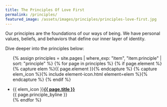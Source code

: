 ```yaml
---
title: The Principles Of Love First
permalink: /principles/
featured_image: /assets/images/principles/principles-love-first.jpg
---
```


Our principles are the foundations of our ways of being. We have personal values, beliefs, and behaviors that define our inner layer of identity.



Dive deeper into the principles below:

<ul class="principles-list">

{% assign principles = site.pages | where_exp: "item", "item.principle" | sort: "principle" %}
{% for page in principles %}
  {% if page.element %}{% capture elem %}{{ page.element }}{% endcapture %}
  {% capture elem_icon %}{% include element-icon.html element=elem %}{% endcapture %}
  {% endif %}
<li>{{ elem_icon }}<a href="{{ page.url }}"><strong>{{ page.title }}</strong></a><br/>
  {{ page.principle_byline }}</li>
{% endfor %}

</ul>
